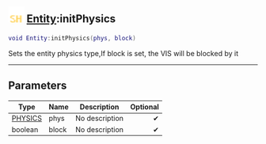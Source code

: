 ## <img src="../../.gitbook/assets/shared.png" width="32" height="32" /> [Entity](../entity/README.md):initPhysics

```lua
void Entity:initPhysics(phys, block)
```

Sets the entity physics type,If block is set, the VIS will be blocked by it

-----------------
## Parameters

| Type   | Name | Description | Optional |
| ------ | ---- | ----------- | -------: |
| [PHYSICS](../physics/README.md) | phys | No description | ✔ |
| boolean | block | No description | ✔ |
